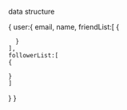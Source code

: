 

data structure

{
  user:{
    email,
    name,
    friendList:[
      {

      }
    ],
    followerList:[
    {

    }
    ]
  }
}

